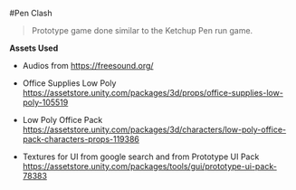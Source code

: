 #Pen Clash

>Prototype game done similar to the Ketchup Pen run game. 

**Assets Used**

- Audios from https://freesound.org/

- Office Supplies Low Poly 
https://assetstore.unity.com/packages/3d/props/office-supplies-low-poly-105519

- Low Poly Office Pack
https://assetstore.unity.com/packages/3d/characters/low-poly-office-pack-characters-props-119386

- Textures for UI from google search and from Prototype UI Pack
https://assetstore.unity.com/packages/tools/gui/prototype-ui-pack-78383
